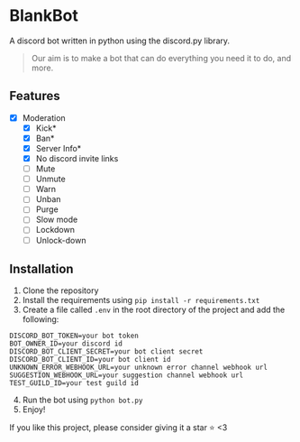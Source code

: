 # BlankBot

A discord bot written in python using the discord.py library.

> Our aim is to make a bot that can do everything you need it to do, and more.

## Features
- [x] Moderation
    - [x] Kick*
    - [x] Ban*
    - [x] Server Info*
    - [x] No discord invite links
    - [ ] Mute
    - [ ] Unmute
    - [ ] Warn
    - [ ] Unban
    - [ ] Purge
    - [ ] Slow mode
    - [ ] Lockdown
    - [ ] Unlock-down

## Installation
1. Clone the repository
2. Install the requirements using `pip install -r requirements.txt`
3. Create a file called `.env` in the root directory of the project and add the following:
```
DISCORD_BOT_TOKEN=your bot token
BOT_OWNER_ID=your discord id
DISCORD_BOT_CLIENT_SECRET=your bot client secret
DISCORD_BOT_CLIENT_ID=your bot client id
UNKNOWN_ERROR_WEBHOOK_URL=your unknown error channel webhook url
SUGGESTION_WEBHOOK_URL=your suggestion channel webhook url
TEST_GUILD_ID=your test guild id
```
4. Run the bot using `python bot.py`
5. Enjoy!

If you like this project, please consider giving it a star ⭐ <3